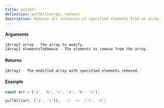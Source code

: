 ```yaml
---
title: pullAll
definition: pullAll(array, values)
description: Removes all instances of specified elements from an array.
---
```



#### Arguments


```bash
{Array} array - The array to modify.
{Array} elementsToRemove - The elements to remove from the array.
```


#### Returns


```bash
{Array} - The modified array with specified elements removed.
```


#### Example


```ts
const arr = ['a', 'b', 'c', 'a', 'b', 'c'];

pullAll(arr, ['a', 'c']);   //  =>  ['b', 'b']
```